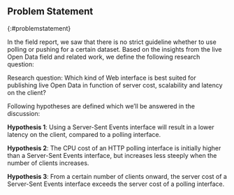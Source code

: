 ## Problem Statement
{:#problemstatement}

In the field report, we saw that there is no strict guideline whether to use polling or pushing for a certain dataset. Based on the insights from the live Open Data field and related work, we define the following research question:

Research question: Which kind of Web interface is best suited for publishing live Open Data in function of server cost, scalability and latency on the client?

Following hypotheses are defined which we’ll be answered in the discussion:

**Hypothesis 1**: Using a Server-Sent Events interface will result in a lower latency on the client, compared to a polling interface.

**Hypothesis 2**: The CPU cost of an HTTP polling interface is initially higher than a Server-Sent Events interface, but increases less steeply when the number of clients increases.

**Hypothesis 3**: From a certain number of clients onward, the server cost of a Server-Sent Events interface exceeds the server cost of a polling interface.
